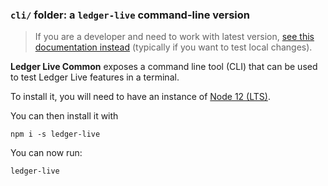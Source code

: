 ### `cli/` folder: a `ledger-live` command-line version

> If you are a developer and need to work with latest version, [see this documentation instead](dev-with-cli.md) (typically if you want to test local changes).

**Ledger Live Common** exposes a command line tool (CLI) that can be used to test Ledger Live features in a terminal.

To install it, you will need to have an instance of [Node 12 (LTS)](https://nodejs.org/en/).

You can then install it with

```
npm i -s ledger-live
```

You can now run:

```
ledger-live
```
